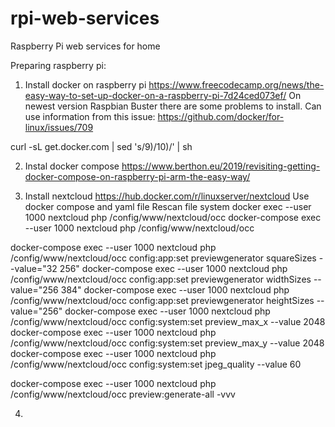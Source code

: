 # rpi-web-services
Raspberry Pi web services for home

Preparing raspberry pi:
1. Install docker on raspberry pi
https://www.freecodecamp.org/news/the-easy-way-to-set-up-docker-on-a-raspberry-pi-7d24ced073ef/
On newest version Raspbian Buster there are some problems to install. Can use information from this issue:
https://github.com/docker/for-linux/issues/709

curl -sL get.docker.com | sed 's/9)/10)/' | sh

2. Instal docker compose
https://www.berthon.eu/2019/revisiting-getting-docker-compose-on-raspberry-pi-arm-the-easy-way/

3. Install nextcloud
https://hub.docker.com/r/linuxserver/nextcloud
Use docker compose and yaml file
Rescan file system
docker exec --user 1000 nextcloud php /config/www/nextcloud/occ
docker-compose exec --user 1000 nextcloud php /config/www/nextcloud/occ

docker-compose exec --user 1000 nextcloud php /config/www/nextcloud/occ config:app:set previewgenerator squareSizes --value="32 256"
docker-compose exec --user 1000 nextcloud php /config/www/nextcloud/occ config:app:set previewgenerator widthSizes  --value="256 384"
docker-compose exec --user 1000 nextcloud php /config/www/nextcloud/occ config:app:set previewgenerator heightSizes --value="256"
docker-compose exec --user 1000 nextcloud php /config/www/nextcloud/occ config:system:set preview_max_x --value 2048
docker-compose exec --user 1000 nextcloud php /config/www/nextcloud/occ config:system:set preview_max_y --value 2048
docker-compose exec --user 1000 nextcloud php /config/www/nextcloud/occ config:system:set jpeg_quality --value 60

docker-compose exec --user 1000 nextcloud php /config/www/nextcloud/occ preview:generate-all -vvv

4. 

